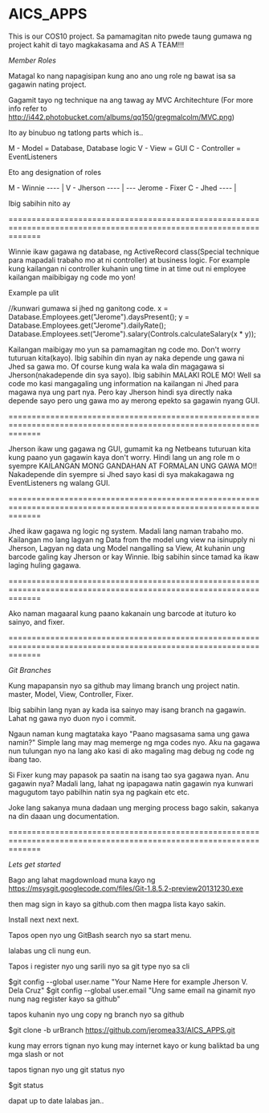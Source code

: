 AICS_APPS
=========

This is our COS10 project. Sa pamamagitan nito pwede taung gumawa ng project kahit di tayo magkakasama and AS A TEAM!!!

*Member Roles*

Matagal ko nang napagisipan kung ano ano ung role ng bawat isa sa gagawin nating project.

Gagamit tayo ng technique na ang tawag ay MVC Architechture (For more info refer to http://i442.photobucket.com/albums/qq150/gregmalcolm/MVC.png)

Ito ay binubuo ng tatlong parts which is..

M - Model = Database, Database logic
V - View = GUI
C - Controller = EventListeners

Eto ang designation of roles

M - Winnie  ---- |
V - Jherson ---- | --- Jerome - Fixer
C - Jhed    ---- |

Ibig sabihin nito ay

===================================================================================================================

Winnie ikaw gagawa ng database, ng ActiveRecord class(Special technique para mapadali trabaho mo at ni controller)
at business logic. For example kung kailangan ni controller kuhanin ung time in at time out ni employee kailangan
maibibigay ng code mo yon!

Example pa ulit

//kunwari gumawa si jhed ng ganitong code.
x = Database.Employees.get("Jerome").daysPresent(); 
y = Database.Employees.get("Jerome").dailyRate();
Database.Employees.set("Jerome").salary(Controls.calculateSalary(x * y));

Kailangan maibigay mo yun sa pamamagitan ng code mo. Don't worry tuturuan kita(kayo). Ibig sabihin din nyan ay naka depende 
ung gawa ni Jhed sa gawa mo. Of course kung wala ka wala din magagawa si Jherson(nakadepende din sya sayo).
Ibig sabihin MALAKI ROLE MO! Well sa code mo kasi mangagaling ung information na kailangan ni Jhed para magawa nya ung
part nya. Pero kay Jherson hindi sya directly naka depende sayo pero ung gawa mo ay merong epekto sa gagawin nyang GUI.

===================================================================================================================

Jherson ikaw ung gagawa ng GUI, gumamit ka ng Netbeans tuturuan kita kung paano yun gagawin kaya don't worry. 
Hindi lang un ang role m o syempre KAILANGAN MONG GANDAHAN AT FORMALAN UNG GAWA MO!! Nakadepende din syempre si Jhed
sayo kasi di sya makakagawa ng EventListeners ng walang GUI.

===================================================================================================================

Jhed ikaw gagawa ng logic ng system. Madali lang naman trabaho mo. Kailangan mo lang lagyan ng Data from the model
ung view na isinupply ni Jherson, Lagyan ng data ung Model nangalling sa View, At kuhanin ung barcode galing kay
Jherson or kay Winnie. Ibig sabihin since tamad ka ikaw laging huling gagawa.

===================================================================================================================

Ako naman magaaral kung paano kakanain ung barcode at ituturo ko sainyo, and fixer.

===================================================================================================================

*Git Branches*

Kung mapapansin nyo sa github may limang branch ung project natin. master, Model, View, Controller, Fixer.

Ibig sabihin lang nyan ay kada isa sainyo may isang branch na gagawin. Lahat ng gawa nyo duon nyo i commit.

Ngaun naman kung magtataka kayo "Paano magsasama sama ung gawa namin?" Simple lang may mag memerge ng mga codes nyo.
Aku na gagawa nun tulungan nyo na lang ako kasi di ako magaling mag debug ng code ng ibang tao. 

Si Fixer kung may papasok pa saatin na isang tao sya gagawa nyan. Anu gagawin nya? Madali lang, lahat ng ipapagawa
natin gagawin nya kunwari magugutom tayo pabilhin natin sya ng pagkain etc etc.

Joke lang sakanya muna dadaan ung merging process bago sakin, sakanya na din daaan ung documentation.

===================================================================================================================

*Lets get started*

Bago ang lahat magdownload muna kayo ng https://msysgit.googlecode.com/files/Git-1.8.5.2-preview20131230.exe

then mag sign in kayo sa github.com then magpa lista kayo sakin.

Install next next next.

Tapos open nyo ung GitBash search nyo sa start menu.

lalabas ung cli nung eun.

Tapos i register nyo ung sarili nyo sa git type nyo sa cli

$git config --global user.name "Your Name Here for example Jherson V. Dela Cruz"
$git config --global user.email "Ung same email na ginamit nyo nung nag register kayo sa github"

tapos kuhanin nyo ung copy ng branch nyo sa github

$git clone -b urBranch https://github.com/jeromea33/AICS_APPS.git

kung may errors tignan nyo kung may internet kayo or kung baliktad ba ung mga slash or not

tapos tignan nyo ung git status nyo

$git status

dapat up to date lalabas jan..


